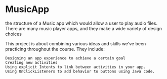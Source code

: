 # MusicApp

the structure of a Music app which would allow a user to play audio files. There are many music player apps,
and they make a wide variety of design choices

This project is about combining various ideas and skills we’ve been practicing throughout the course. They include:

    Designing an app experience to achieve a certain goal
    Creating new activities
    Using explicit Intents to link between activities in your app.
    Using OnClickListeners to add behavior to buttons using Java code.
